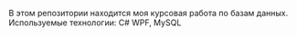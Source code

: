 В этом репозитории находится моя курсовая работа по базам данных. Используемые технологии: C# WPF, MySQL
